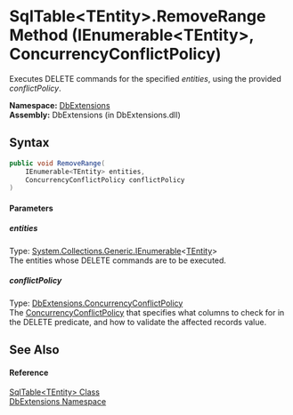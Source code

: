 SqlTable&lt;TEntity>.RemoveRange Method (IEnumerable&lt;TEntity>, ConcurrencyConflictPolicy)
============================================================================================
Executes DELETE commands for the specified *entities*, using the provided *conflictPolicy*.

**Namespace:** [DbExtensions][1]  
**Assembly:** DbExtensions (in DbExtensions.dll)

Syntax
------

```csharp
public void RemoveRange(
	IEnumerable<TEntity> entities,
	ConcurrencyConflictPolicy conflictPolicy
)
```

#### Parameters

##### *entities*
Type: [System.Collections.Generic.IEnumerable][2]&lt;[TEntity][3]>  
The entities whose DELETE commands are to be executed.

##### *conflictPolicy*
Type: [DbExtensions.ConcurrencyConflictPolicy][4]  
 The [ConcurrencyConflictPolicy][4] that specifies what columns to check for in the DELETE predicate, and how to validate the affected records value.


See Also
--------

#### Reference
[SqlTable&lt;TEntity> Class][3]  
[DbExtensions Namespace][1]  

[1]: ../README.md
[2]: http://msdn.microsoft.com/en-us/library/9eekhta0
[3]: README.md
[4]: ../ConcurrencyConflictPolicy/README.md